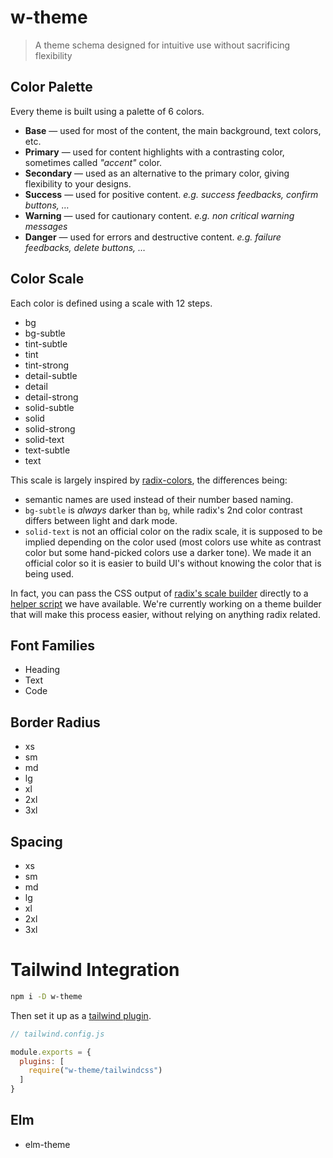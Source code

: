 # w-theme

> A theme schema designed for intuitive use without sacrificing flexibility

## Color Palette

Every theme is built using a palette of 6 colors.

- **Base** — used for most of the content, the main background, text colors, etc.
- **Primary** ­— used for content highlights with a contrasting color, sometimes called _"accent"_ color.
- **Secondary** — used as an alternative to the primary color, giving flexibility to your designs.
- **Success** — used for positive content. _e.g. success feedbacks, confirm buttons, …_
- **Warning** ­— used for cautionary content. _e.g. non critical warning messages_
- **Danger** — used for errors and destructive content. _e.g. failure feedbacks, delete buttons, …_
 
## Color Scale

Each color is defined using a scale with 12 steps.

- bg
- bg-subtle
- tint-subtle
- tint
- tint-strong
- detail-subtle
- detail
- detail-strong
- solid-subtle
- solid
- solid-strong
- solid-text
- text-subtle
- text

This scale is largely inspired by [radix-colors](https://radix-ui.com/colors), the differences being:

- semantic names are used instead of their number based naming.
- `bg-subtle` is _always_ darker than `bg`, while radix's 2nd color contrast differs between light and dark mode.
- `solid-text` is not an official color on the radix scale, it is supposed to be implied depending on the color used (most colors use white as contrast color but some hand-picked colors use a darker tone). We made it an official color so it is easier to build UI's without knowing the color that is being used.

In fact, you can pass the CSS output of [radix's scale builder](#) directly to a [helper script](#) we have available.
We're currently working on a theme builder that will make this process easier, without relying on anything radix related.

## Font Families

- Heading
- Text
- Code

## Border Radius

- xs
- sm
- md
- lg
- xl
- 2xl
- 3xl

## Spacing

- xs
- sm
- md
- lg
- xl
- 2xl
- 3xl

# Tailwind Integration

```bash
npm i -D w-theme
```

Then set it up as a [tailwind plugin](https://tailwindcss.com/docs/plugins).

```js
// tailwind.config.js

module.exports = {
  plugins: [
    require("w-theme/tailwindcss")
  ]
}
```


## Elm

- elm-theme

